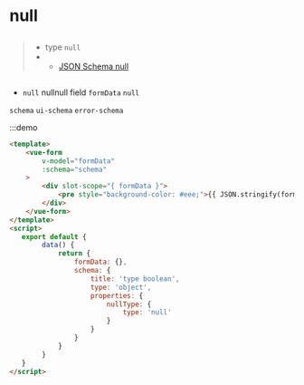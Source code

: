 # null

##
>* type `null`
>*  - [JSON Schema null](https://json-schema.org/understanding-json-schema/reference/null.html)

##
* `null`   nullnull field `formData`  `null`

`schema` `ui-schema` `error-schema`

:::demo
```html
<template>
    <vue-form
        v-model="formData"
        :schema="schema"
    >
        <div slot-scope="{ formData }">
            <pre style="background-color: #eee;">{{ JSON.stringify(formData, null, 4) }}</pre>
        </div>
    </vue-form>
</template>
<script>
   export default {
        data() {
            return {
                formData: {},
                schema: {
                    title: 'type boolean',
                    type: 'object',
                    properties: {
                        nullType: {
                            type: 'null'
                        }
                    }
                }
            }
        }
   }
</script>
```


